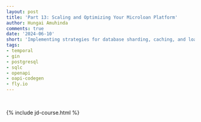 ```yaml
---
layout: post
title: 'Part 13: Scaling and Optimizing Your Microloan Platform'
author: Hungai Amuhinda
comments: true
date: '2024-06-10'
short: 'Implementing strategies for database sharding, caching, and load testing'
tags:
- temporal
- gin
- postgresql
- sqlc
- openapi
- oapi-codegen
- fly.io
---
```



<br>

{% include jd-course.html %}